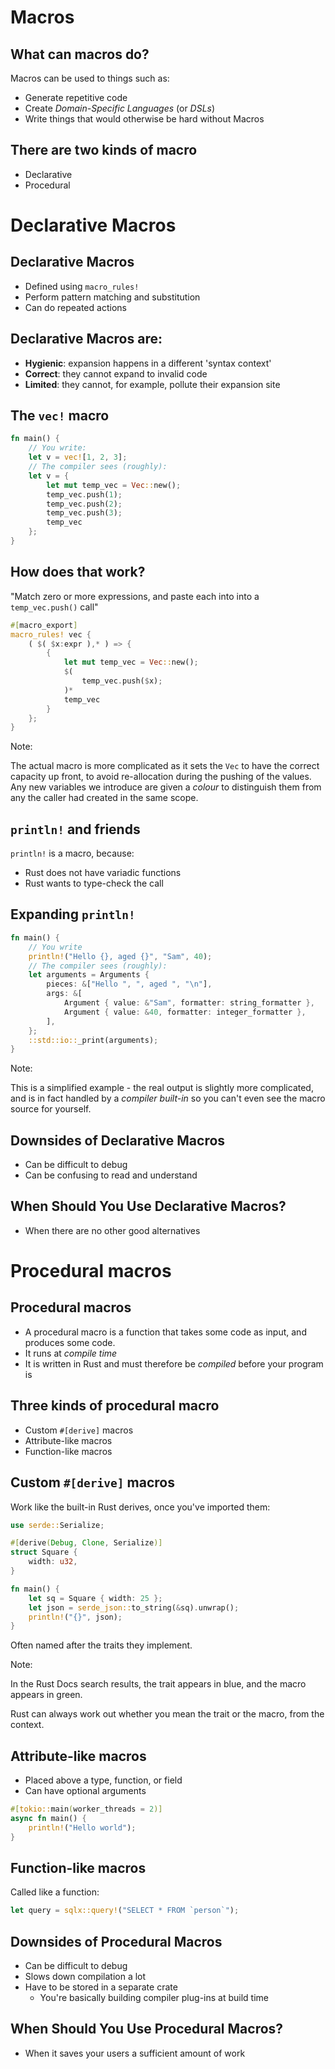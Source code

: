 # Macros

## What can macros do?

Macros can be used to things such as:

* Generate repetitive code
* Create *Domain-Specific Languages* (or *DSLs*)
* Write things that would otherwise be hard without Macros

## There are two kinds of macro

* Declarative
* Procedural

# Declarative Macros

## Declarative Macros

* Defined using `macro_rules!`
* Perform pattern matching and substitution
* Can do repeated actions

## Declarative Macros are:

* __Hygienic__: expansion happens in a different 'syntax context'
* __Correct__: they cannot expand to invalid code
* __Limited__: they cannot, for example, pollute their expansion site

## The `vec!` macro

```rust
fn main() {
    // You write:
    let v = vec![1, 2, 3];
    // The compiler sees (roughly):
    let v = {
        let mut temp_vec = Vec::new();
        temp_vec.push(1);
        temp_vec.push(2);
        temp_vec.push(3);
        temp_vec
    };
}
```

## How does that work?

"Match zero or more expressions, and paste each into into a `temp_vec.push()` call"

```rust
#[macro_export]
macro_rules! vec {
    ( $( $x:expr ),* ) => {
        {
            let mut temp_vec = Vec::new();
            $(
                temp_vec.push($x);
            )*
            temp_vec
        }
    };
}
```

Note:

The actual macro is more complicated as it sets the `Vec` to have the correct capacity up front, to avoid re-allocation during the pushing of the values. Any new variables we introduce are given a *colour* to distinguish them from any the caller had created in the same scope.

## `println!` and friends

`println!` is a macro, because:

* Rust does not have variadic functions
* Rust wants to type-check the call

## Expanding `println!`

```rust ignore []
fn main() {
    // You write
    println!("Hello {}, aged {}", "Sam", 40);
    // The compiler sees (roughly):
    let arguments = Arguments {
        pieces: &["Hello ", ", aged ", "\n"],
        args: &[
            Argument { value: &"Sam", formatter: string_formatter },
            Argument { value: &40, formatter: integer_formatter },
        ],
    };
    ::std::io::_print(arguments);
}
```

Note:

This is a simplified example - the real output is slightly more complicated, and is in fact handled by a *compiler built-in* so you can't even see the macro source for yourself.

## Downsides of Declarative Macros

* Can be difficult to debug
* Can be confusing to read and understand

## When Should You Use Declarative Macros?

* When there are no other good alternatives

# Procedural macros

## Procedural macros

* A procedural macro is a function that takes some code as input, and produces some code.
* It runs at *compile time*
* It is written in Rust and must therefore be *compiled* before your program is

## Three kinds of procedural macro

* Custom `#[derive]` macros
* Attribute-like macros
* Function-like macros

## Custom `#[derive]` macros

Work like the built-in Rust derives, once you've imported them:

```rust ignore []
use serde::Serialize;

#[derive(Debug, Clone, Serialize)]
struct Square {
    width: u32,
}

fn main() {
    let sq = Square { width: 25 };
    let json = serde_json::to_string(&sq).unwrap();
    println!("{}", json);
}
```

Often named after the traits they implement.

Note:

In the Rust Docs search results, the trait appears in blue, and the macro appears in green.

Rust can always work out whether you mean the trait or the macro, from the context.

## Attribute-like macros

* Placed above a type, function, or field
* Can have optional arguments

```rust ignore []
#[tokio::main(worker_threads = 2)]
async fn main() {
    println!("Hello world");
}
```

## Function-like macros

Called like a function:

```rust ignore
let query = sqlx::query!("SELECT * FROM `person`");
```

## Downsides of Procedural Macros

* Can be difficult to debug
* Slows down compilation a lot
* Have to be stored in a separate crate
  * You're basically building compiler plug-ins at build time

## When Should You Use Procedural Macros?

* When it saves your users a sufficient amount of work
